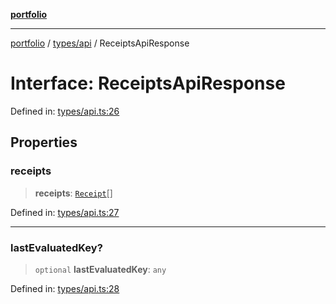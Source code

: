 [**portfolio**](../../../README.md)

***

[portfolio](../../../modules.md) / [types/api](../README.md) / ReceiptsApiResponse

# Interface: ReceiptsApiResponse

Defined in: [types/api.ts:26](https://github.com/tnorlund/Portfolio/blob/be280edd56cb0c04f4cc7ed01e36c4afe74e46a0/portfolio/types/api.ts#L26)

## Properties

### receipts

> **receipts**: [`Receipt`](Receipt.md)[]

Defined in: [types/api.ts:27](https://github.com/tnorlund/Portfolio/blob/be280edd56cb0c04f4cc7ed01e36c4afe74e46a0/portfolio/types/api.ts#L27)

***

### lastEvaluatedKey?

> `optional` **lastEvaluatedKey**: `any`

Defined in: [types/api.ts:28](https://github.com/tnorlund/Portfolio/blob/be280edd56cb0c04f4cc7ed01e36c4afe74e46a0/portfolio/types/api.ts#L28)

